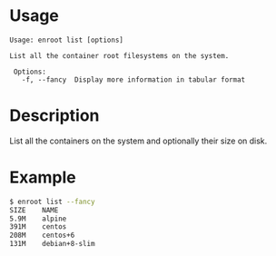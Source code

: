 # Usage
```
Usage: enroot list [options]

List all the container root filesystems on the system.

 Options:
   -f, --fancy  Display more information in tabular format
```

# Description

List all the containers on the system and optionally their size on disk.

# Example

```sh
$ enroot list --fancy
SIZE    NAME
5.9M    alpine
391M    centos
208M    centos+6
131M    debian+8-slim
```
